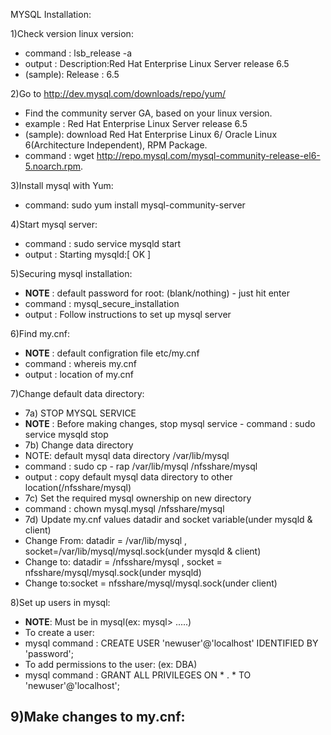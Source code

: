 MYSQL Installation:

1)Check version linux version:
  - command : lsb_release -a
  - output  : Description:Red Hat Enterprise Linux Server release 6.5
  - (sample): Release    : 6.5

2)Go to <http://dev.mysql.com/downloads/repo/yum/>
  - Find the community server GA, based on your linux version.
  - example : Red Hat Enterprise Linux Server release 6.5
  - (sample): download Red Hat Enterprise Linux 6/ Oracle Linux 6(Architecture Independent), RPM Package.
  - command  : wget http://repo.mysql.com/mysql-community-release-el6-5.noarch.rpm. 

3)Install mysql with Yum:
  - command: sudo yum install mysql-community-server

4)Start mysql server:
  - command : sudo service mysqld start
  - output  : Starting mysqld:[ OK ]

5)Securing mysql installation:
  - **NOTE**    : default password for root: (blank/nothing) - just hit enter
  - command : mysql_secure_installation
  - output  : Follow instructions to set up mysql server

6)Find my.cnf:
  - **NOTE**    : default configration file etc/my.cnf
  - command : whereis my.cnf
  - output  : location of my.cnf

7)Change default data directory:
  - 7a) STOP MYSQL SERVICE
  - **NOTE**    : Before making changes, stop mysql service
        - command : sudo service mysqld stop
  - 7b) Change data directory
  - NOTE: default mysql data directory /var/lib/mysql
  - command : sudo cp - rap /var/lib/mysql /nfsshare/mysql
  - output  : copy default mysql data directory to other location(/nfsshare/mysql)
  - 7c) Set the required mysql ownership on new directory
  - command : chown mysql.mysql /nfsshare/mysql
  - 7d) Update my.cnf values datadir and socket variable(under mysqld & client)
  - Change From: datadir = /var/lib/mysql , socket=/var/lib/mysql/mysql.sock(under mysqld & client)
  - Change to: datadir = /nfsshare/mysql , socket = nfsshare/mysql/mysql.sock(under mysqld)
  - Change to:socket = nfsshare/mysql/mysql.sock(under client)

8)Set up users in mysql:
  - **NOTE**: Must be in mysql(ex: mysql> .....)
  - To create a user:
  - mysql command : CREATE USER 'newuser'@'localhost' IDENTIFIED BY 'password';
  - To add permissions to the user: (ex: DBA)
  - mysql command : GRANT ALL PRIVILEGES ON * . * TO 'newuser'@'localhost';

9)Make changes to my.cnf:
  - 
